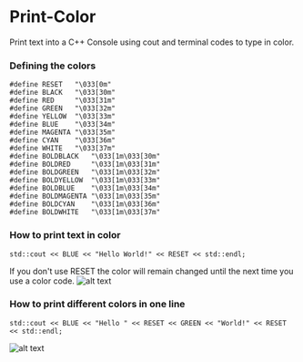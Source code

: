 # Print-Color
Print text into a C++ Console using cout and terminal codes to type in color.

### Defining the colors
```
#define RESET   "\033[0m"
#define BLACK   "\033[30m"
#define RED     "\033[31m"
#define GREEN   "\033[32m"
#define YELLOW  "\033[33m"
#define BLUE    "\033[34m"
#define MAGENTA "\033[35m"
#define CYAN    "\033[36m"
#define WHITE   "\033[37m"
#define BOLDBLACK   "\033[1m\033[30m"
#define BOLDRED     "\033[1m\033[31m"
#define BOLDGREEN   "\033[1m\033[32m"
#define BOLDYELLOW  "\033[1m\033[33m"
#define BOLDBLUE    "\033[1m\033[34m"
#define BOLDMAGENTA "\033[1m\033[35m"
#define BOLDCYAN    "\033[1m\033[36m"
#define BOLDWHITE   "\033[1m\033[37m"
```

### How to print text in color
```
std::cout << BLUE << "Hello World!" << RESET << std::endl;
```
If you don't use RESET the color will remain changed until the next time you use a color code.
![alt text](https://cdn.discordapp.com/attachments/858527515923185685/859075227199078420/BlueHello.JPG)

### How to print different colors in one line
```
std::cout << BLUE << "Hello " << RESET << GREEN << "World!" << RESET << std::endl;
```
![alt text](https://cdn.discordapp.com/attachments/858527515923185685/859075228898033674/bluegreenhello.JPG)
